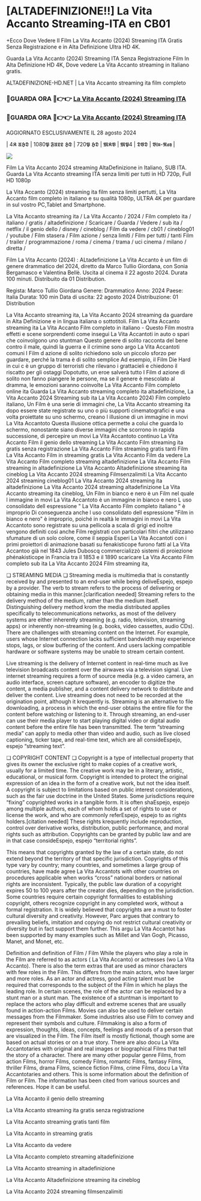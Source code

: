 # [ALTADEFINIZIONE!!] La Vita Accanto Streaming-ITA en CB01

+Ecco Dove Vedere Il Film La Vita Accanto (2024) Streaming ITA Gratis Senza Registrazione e in Alta Definizione Ultra HD 4K.

Guarda La Vita Accanto (2024) Streaming ITA Senza Registrazione Film In Alta Definizione HD 4K, Dove vedere La Vita Accanto streaming in Italiano gratis.

ALTADEFINIZIONE-HD.NET | La Vita Accanto streaming ita film completo

### 🔴GUARDA ORA 🔴👉👉 [La Vita Accanto (2024) Streaming ITA](https://t.co/utw5bTKIL8)

### 🔴GUARDA ORA 🔴👉👉 [La Vita Accanto (2024) Streaming ITA](https://t.co/utw5bTKIL8)

AGGIORNATO ESCLUSIVAMENTE IL 28 agosto 2024

| 4𝕶 𝖀𝕳𝕯 | 1080𝕻 𝕱𝖀𝕷𝕷 𝕳𝕯 | 720𝕻 𝕳𝕯 | 𝕸𝕶𝖁 | 𝕸𝕻4 | 𝕯𝖁𝕯 | 𝕭𝖑𝖚-𝕽𝖆𝖞 |

<p dir="auto"><a href="https://t.co/utw5bTKIL8" title="PLAYNOW" rel="nofollow"><img src="https://i.imgur.com/jhNGoEt.gif" style="max-width: 100%;"></a></p>

Film La Vita Accanto 2024 streaming AltaDefinizione in Italiano, SUB ITA. Guarda La Vita Accanto streaming ITA senza limiti per tutti in HD 720p, Full HD 1080p

La Vita Accanto (2024) streaming ita film senza limiti pertutti, La Vita Accanto film completo in italiano e su qualità 1080p, ULTRA 4K per guardare in sul vostro PC,Tablet and Smartphone.

La Vita Accanto streaming ita / La Vita Accanto / 2024 / Film completo ita / italiano / gratis / altadefinizione / Scaricare / Guarda / Vedere / sub ita / netflix / il genio dello / disney / cineblog / Film da vedere / cb01 / cineblog01 / youtube / Film stasera / Film azione / senza limiti / Film per tutti / tanti Film / trailer / programmazione / roma / cinema / trama / uci cinema / milano / diretta /

Film La Vita Accanto (2024) : ALtadefinizione La Vita Accanto è un film di genere drammatico del 2024, diretto da Marco Tullio Giordana, con Sonia Bergamasco e Valentina Bellè. Uscita al cinema il 22 agosto 2024. Durata 100 minuti. Distribuito da 01 Distribution.

Regista: Marco Tullio Giordana
Genere: Drammatico
Anno: 2024
Paese: Italia
Durata: 100 min
Data di uscita: 22 agosto 2024
Distribuzione: 01 Distribution

La Vita Accanto streaming ita, La Vita Accanto 2024 streaming da guardare in Alta Definizione e in lingua italiana o sottotitoli. Film La Vita Accanto streaming ita La Vita Accanto Film completo in italiano - Questo Film mostra effetti e scene sorprendenti come insegui La Vita Accantoti in auto o spari che coinvolgono uno stuntman Questo genere di solito racconta del bene contro il male, quindi la guerra e il crimine sono argo La Vita Accantoti comuni I Film d azione di solito richiedono solo un piccolo sforzo per guardare, perché la trama è di solito semplice Ad esempio, il Film Die Hard in cui c è un gruppo di terroristi che rilevano i grattacieli e chiedono il riscatto per gli ostaggi Dopotutto, un eroe salverà tutto I Film d azione di solito non fanno piangere le persone, ma se il genere è mescolato al dramma, le emozioni saranno coinvolte La Vita Accanto Film completo online ita Guarda La Vita Accanto streaming completo ita altadefinizione, La Vita Accanto 2024 Streaming sub ita La Vita Accanto 2024) Film completo italiano, Un Film è una serie di immagini che, La Vita Accanto streaming ita dopo essere state registrate su uno o più supporti cinematografici e una volta proiettate su uno schermo, creano l illusione di un immagine in movi La Vita Accantoto Questa illusione ottica permette a colui che guarda lo schermo, nonostante siano diverse immagini che scorrono in rapida successione, di percepire un movi La Vita Accantoto continuo La Vita Accanto Film il genio dello streaming La Vita Accanto Film streaming ita gratis senza registrazione La Vita Accanto Film streaming gratis tanti Film La Vita Accanto Film in streaming gratis La Vita Accanto Film da vedere La Vita Accanto Film completo streaming altadefinizione La Vita Accanto Film streaming in altadefinizione La Vita Accanto Altadefinizione streaming ita cineblog La Vita Accanto 2024 streaming Filmsenzalimiti La Vita Accanto 2024 streaming cineblog01 La Vita Accanto 2024 streaming ita altadefinizione La Vita Accanto 2024 streaming altadefinizione La Vita Accanto streaming ita cineblog, Un Film in bianco e nero è un Film nel quale l immagine in movi La Vita Accantoto è un immagine in bianco e nero L uso consolidato dell espressione " La Vita Accanto Film completo italiano " è improprio Di conseguenza anche l uso consolidato dell espressione "Film in bianco e nero" è improprio, poiché in realtà le immagini in movi La Vita Accantoto sono registrate su una pellicola a scala di grigi ed inoltre vengono definiti così anche Film registrati con particolari filtri che utilizzano sfumature di un solo colore, come il seppia Esperi La Vita Accantoti con i primi proiettori di animazione basati su fenakisticope furono fatti al La Vita Accantoo già nel 1843 Jules Duboscq commercializzò sistemi di proiezione phénakisticope in Francia tra il 1853 e il 1890 scaricare La Vita Accanto Film completo sub ita La Vita Accanto 2024 Film streaming ita,

❏ STREAMING MEDIA ❏ Streaming media is multimedia that is constantly received by and presented to an end-user while being deliveEspejo, espejo by a provider. The verb to stream refers to the process of delivering or obtaining media in this manner.[clarification needed] Streaming refers to the delivery method of the medium, rather than the medium itself. Distinguishing delivery method krom the media distributed applies specifically to telecommunications networks, as most of the delivery systems are either inherently streaming (e.g. radio, television, streaming apps) or inherently non-streaming (e.g. books, video cassettes, audio CDs). There are challenges with streaming content on the Internet. For example, users whose Internet connection lacks sufficient bandwidth may experience stops, lags, or slow buffering of the content. And users lacking compatible hardware or software systems may be unable to stream certain content.

Live streaming is the delivery of Internet content in real-time much as live television broadcasts content over the airwaves via a television signal. Live internet streaming requires a form of source media (e.g. a video camera, an audio interface, screen capture software), an encoder to digitize the content, a media publisher, and a content delivery network to distribute and deliver the content. Live streaming does not need to be recorded at the origination point, although it krequently is. Streaming is an alternative to file downloading, a process in which the end-user obtains the entire file for the content before watching or listening to it. Through streaming, an end-user can use their media player to start playing digital video or digital audio content before the entire file has been transmitted. The term “streaming media” can apply to media other than video and audio, such as live closed captioning, ticker tape, and real-time text, which are all consideEspejo, espejo “streaming text”.

❏ COPYRIGHT CONTENT ❏ Copyright is a type of intellectual property that gives its owner the exclusive right to make copies of a creative work, usually for a limited time. The creative work may be in a literary, artistic, educational, or musical form. Copyright is intended to protect the original expression of an idea in the form of a creative work, but not the idea itself. A copyright is subject to limitations based on public interest considerations, such as the fair use doctrine in the United States. Some jurisdictions require “fixing” copyrighted works in a tangible form. It is often shaEspejo, espejo among multiple authors, each of whom holds a set of rights to use or license the work, and who are commonly referEspejo, espejo to as rights holders.[citation needed] These rights krequently include reproduction, control over derivative works, distribution, public performance, and moral rights such as attribution. Copyrights can be granted by public law and are in that case consideEspejo, espejo “territorial rights”.

This means that copyrights granted by the law of a certain state, do not extend beyond the territory of that specific jurisdiction. Copyrights of this type vary by country; many countries, and sometimes a large group of countries, have made agree La Vita Accantots with other countries on procedures applicable when works “cross” national borders or national rights are inconsistent. Typically, the public law duration of a copyright expires 50 to 100 years after the creator dies, depending on the jurisdiction. Some countries require certain copyright formalities to establishing copyright, others recognize copyright in any completed work, without a formal registration. It is widely believed that copyrights are a must to foster cultural diversity and creativity. However, Parc argues that contrary to prevailing beliefs, imitation and copying do not restrict cultural creativity or diversity but in fact support them further. This argu La Vita Accantot has been supported by many examples such as Millet and Van Gogh, Picasso, Manet, and Monet, etc.

Definition and definition of Film / Film While the players who play a role in the Film are referred to as actors ( La Vita Accanto) or actresses (wo La Vita Accanto). There is also the term extras that are used as minor characters with few roles in the Film. This differs from the main actors, who have larger and more roles. As an actor and actress, good acting talent must be required that corresponds to the subject of the Film in which he plays the leading role. In certain scenes, the role of the actor can be replaced by a stunt man or a stunt man. The existence of a stuntman is important to replace the actors who play difficult and extreme scenes that are usually found in action-action Films. Movies can also be used to deliver certain messages from the Filmmaker. Some industries also use Film to convey and represent their symbols and culture. Filmmaking is also a form of expression, thoughts, ideas, concepts, feelings and moods of a person that are visualized in the Film. The Film itself is mostly fictional, though some are based on actual stories or on a true story. There are also docu La Vita Accantotaries with original and real images or biographical Films that tell the story of a character. There are many other popular genre Films, from action Films, horror Films, comedy Films, romantic Films, fantasy Films, thriller Films, drama Films, science fiction Films, crime Films, docu La Vita Accantotaries and others. This is some information about the definition of Film or Film. The information has been cited from various sources and references. Hope it can be useful.

La Vita Accanto il genio dello streaming

La Vita Accanto streaming ita gratis senza registrazione

La Vita Accanto streaming gratis tanti film

La Vita Accanto in streaming gratis

La Vita Accanto da vedere

La Vita Accanto completo streaming altadefinizione

La Vita Accanto streaming in altadefinizione

La Vita Accanto Altadefinizione streaming ita cineblog

La Vita Accanto 2024 streaming filmsenzalimiti

